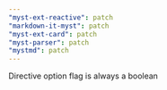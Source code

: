```yaml
---
"myst-ext-reactive": patch
"markdown-it-myst": patch
"myst-ext-card": patch
"myst-parser": patch
"mystmd": patch
---
```


Directive option flag is always a boolean
